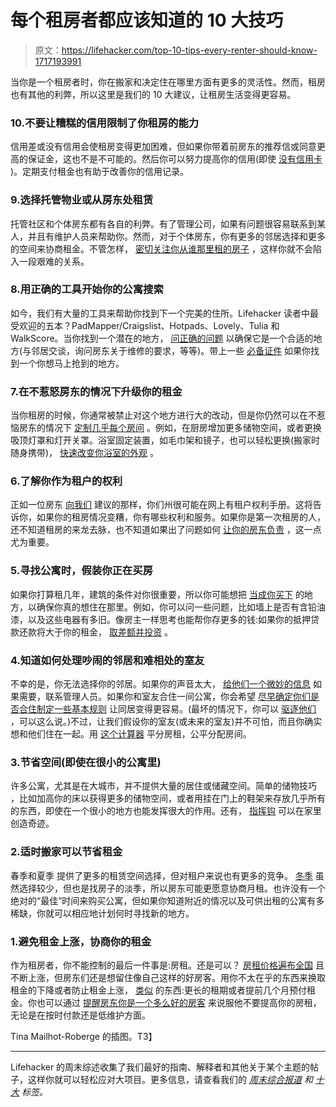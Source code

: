 # 每个租房者都应该知道的 10 大技巧

> 原文：<https://lifehacker.com/top-10-tips-every-renter-should-know-1717193991>

当你是一个租房者时，你在搬家和决定住在哪里方面有更多的灵活性。然而，租房也有其他的利弊，所以这里是我们的 10 大建议，让租房生活变得更容易。



### 10.不要让糟糕的信用限制了你租房的能力

信用差或没有信用会使租房变得更加困难，但如果你带着前房东的推荐信或同意更高的保证金，这也不是不可能的。然后你可以努力提高你的信用(即使 [没有信用卡](http://lifehacker.com/build-good-credit-without-credit-cards-5464401) )。定期支付租金也有助于改善你的信用记录。

### 9.选择托管物业或从房东处租赁

托管社区和个体房东都有各自的利弊。有了管理公司，如果有问题很容易联系到某人，并且有维护人员来帮助你。然而，对于个体房东，你有更多的邻居选择和更多的空间来协商租金。不管怎样， [密切关注你从谁那里租的房子](http://lifehacker.com/what-do-i-need-to-look-out-for-in-an-apartment-landlord-5850768) ，这样你就不会陷入一段艰难的关系。

### 8.用正确的工具开始你的公寓搜索

如今，我们有大量的工具来帮助你找到下一个完美的住所。Lifehacker 读者中最受欢迎的五本？PadMapper/Craigslist、Hotpads、Lovely、Tulia 和 WalkScore。当你找到一个潜在的地方， [问正确的问题](http://lifehacker.com/find-the-perfect-apartment-for-you-by-asking-the-right-5862599) 以确保它是一个合适的地方(与邻居交谈，询问房东关于维修的要求，等等)。带上一些 [必备证件](http://lifehacker.com/keep-these-documents-ready-when-you-go-apartment-huntin-1558995314) 如果你找到一个你想马上抢到的地方。 

### 7.在不惹怒房东的情况下升级你的租金

当你租房的时候，你通常被禁止对这个地方进行大的改动，但是你仍然可以在不惹恼房东的情况下 [定制几乎每个房间](http://lifehacker.com/how-can-i-upgrade-my-rental-apartment-without-upsetting-5987860) 。例如，在厨房增加更多储物空间，或者更换吸顶灯罩和灯开关罩。浴室固定装置，如毛巾架和镜子，也可以轻松更换(搬家时随身携带)， [快速改变你浴室的外观](http://lifehacker.com/simple-renovations-bring-affordable-improvements-to-ren-1608277702) 。

### 6.了解你作为租户的权利

正如一位房东 [向我们](http://lifehacker.com/how-to-avoid-getting-screwed-when-renting-an-apartment-5700982) 建议的那样，你们州很可能在网上有租户权利手册。这将告诉你，如果你的租房情况变糟，你有哪些权利和服务。如果你是第一次租房的人，还不知道租房的来龙去脉，也不知道如果出了问题如何 [让你的房东负责](http://lifehacker.com/how-can-i-hold-my-landlord-accountable-when-something-g-30770710) ，这一点尤为重要。

### 5.寻找公寓时，假装你正在买房

如果你打算租几年，建筑的条件对你很重要，所以你可能想把 [当成你买下](http://lifehacker.com/seven-things-i-wish-i-knew-before-getting-my-first-apar-1527417320) 的地方，以确保你真的想住在那里。例如，你可以问一些问题，比如墙上是否有含铅油漆，以及这些电器有多旧。像房主一样思考也能帮你存更多的钱:如果你的抵押贷款还款将大于你的租金， [取差额并投资](http://lifehacker.com/rent-a-home-while-investing-like-a-homeowner-5485177) 。

### 4.知道如何处理吵闹的邻居和难相处的室友

不幸的是，你无法选择你的邻居。如果你的声音太大， [给他们一个微妙的信息](http://lifehacker.com/how-to-complain-about-your-noisy-neighbors-without-bein-5868482#_ga=1.105588355.1463843110.1436372135) 如果需要，联系管理人员。如果你和室友合住一间公寓，你会希望 [尽早确定你们是否合住](http://lifehacker.com/how-can-i-spot-a-horrible-roommate-before-i-move-in-732317810)[制定一些基本规则](http://lifehacker.com/how-to-be-a-good-roommate-and-deal-with-those-who-arent-5611551) 让同居变得更容易。(最坏的情况下，你可以 [驱逐他们](http://lifehacker.com/how-to-evict-your-crappy-roommate-5813681) ，可以这么说。)不过，让我们假设你的室友(或未来的室友)并不可怕，而且你确实想和他们住在一起。用 [这个计算器](http://lifehacker.com/this-calculator-helps-roommates-choose-rooms-and-split-1570391217) 平分房租，公平分配房间。

### 3.节省空间(即使在很小的公寓里)

许多公寓，尤其是在大城市，并不提供大量的居住或储藏空间。简单的储物技巧 ，比如加高你的床以获得更多的储物空间，或者用挂在门上的鞋架来存放几乎所有的东西，即使在一个很小的地方也能发挥很大的作用。还有， [指挥钩](http://lifehacker.com/15-brilliant-things-you-can-do-with-command-hooks-1355369802) 可以在家里创造奇迹。

### 2.适时搬家可以节省租金

春季和夏季 提供了更多的租赁空间选择，但对租户来说也有更多的竞争。 [冬季](http://lifehacker.com/save-the-most-money-when-renting-an-apartment-by-moving-1308719729) 虽然选择较少，但也是找房子的淡季，所以房东可能更愿意协商月租。也许没有一个绝对的“最佳”时间来购买公寓，但如果你知道附近的情况以及可供出租的公寓有多稀缺，你就可以相应地计划何时寻找新的地方。

### 1.避免租金上涨，协商你的租金

作为租房者，你不能控制的最后一件事是:房租。还是可以？ [房租价格遍布全国](http://lifehacker.com/how-much-do-you-pay-for-rent-1617581747) 且不断上涨，但房东们还是想留住像自己这样的好房客。用你不太在乎的东西来换取租金的下降或者防止租金上涨， [类似](http://lifehacker.com/how-can-i-effectively-negotiate-my-rent-1490551219) 的东西:更长的租期或者提前几个月预付租金。你也可以通过 [提醒房东你是一个多么好的房客](http://lifehacker.com/how-to-avoid-a-rent-increase-5796500) 来说服他不要提高你的房租，无论是在按时付款还是低维护方面。

Tina Mailhot-Roberge 的插图。T3】

* * *

Lifehacker 的周末综述收集了我们最好的指南、解释者和其他关于某个主题的帖子，这样你就可以轻松应对大项目。更多信息，请查看我们的 [*周末综合报道*](http://lifehacker.com/tag/weekend-roundup) *和* [*十大*](http://lifehacker.com/tag/lifehacker-top-10) *标签。*